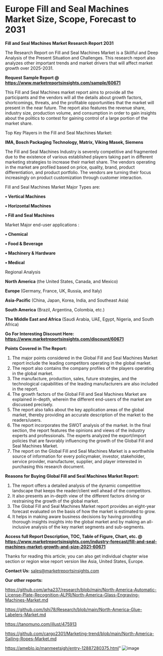  # Europe Fill and Seal Machines Market Size, Scope, Forecast to 2031

<strong>Fill and Seal Machines Market Research Report 2031</strong>

The Research Report on Fill and Seal Machines Market is a Skillful and Deep Analysis of the Present Situation and Challenges. This research report also analyzes other important trends and market drivers that will affect market growth over 2025-2031.

<strong>Request Sample Report @ <a href=https://www.marketreportsinsights.com/sample/60671>https://www.marketreportsinsights.com/sample/60671</a></strong>

This Fill and Seal Machines market report aims to provide all the participants and the vendors will all the details about growth factors, shortcomings, threats, and the profitable opportunities that the market will present in the near future. The report also features the revenue share, industry size, production volume, and consumption in order to gain insights about the politics to contest for gaining control of a large portion of the market share.

Top Key Players in the Fill and Seal Machines Market:

<strong>IMA, Bosch Packaging Technology, Matrix, Viking Masek, Siemens</strong>

The Fill and Seal Machines Industry is severely competitive and fragmented due to the existence of various established players taking part in different marketing strategies to increase their market share. The vendors operating in the market are profiled based on price, quality, brand, product differentiation, and product portfolio. The vendors are turning their focus increasingly on product customization through customer interaction.

Fill and Seal Machines Market Major Types are:

<strong>• Vertical Machines

• Horizontal Machines

• Fill and Seal Machines</strong>

Market Major end-user applications :

<strong>• Chemical

• Food & Beverage

• Machinery & Hardware

• Medical</strong>

Regional Analysis

</u><strong><b>North America</b></strong> (the United States, Canada, and Mexico)

<strong><b>Europe </b></strong>(Germany, France, UK, Russia, and Italy)

<strong><b>Asia-Pacific</b></strong> (China, Japan, Korea, India, and Southeast Asia)

<strong><b>South America</b></strong> (Brazil, Argentina, Colombia, etc.)

<strong><b>The Middle East and Africa</b></strong> (Saudi Arabia, UAE, Egypt, Nigeria, and South Africa)

<strong>Go For Interesting Discount Here: <a href=https://www.marketreportsinsights.com/discount/60671>https://www.marketreportsinsights.com/discount/60671</a></strong>

<strong>Points Covered in The Report:</strong>
<ol>
  <li>The major points considered in the Global Fill and Seal Machines Market report include the leading competitors operating in the global market.</li>
  <li>The report also contains the company profiles of the players operating in the global market.</li>
  <li>The manufacture, production, sales, future strategies, and the technological capabilities of the leading manufacturers are also included in the report.</li>
  <li>The growth factors of the Global Fill and Seal Machines Market are explained in-depth, wherein the different end-users of the market are discussed precisely.</li>
  <li>The report also talks about the key application areas of the global market, thereby providing an accurate description of the market to the readers/users.</li>
  <li>The report incorporates the SWOT analysis of the market. In the final section, the report features the opinions and views of the industry experts and professionals. The experts analyzed the export/import policies that are favorably influencing the growth of the Global Fill and Seal Machines Market.</li>
  <li>The report on the Global Fill and Seal Machines Market is a worthwhile source of information for every policymaker, investor, stakeholder, service provider, manufacturer, supplier, and player interested in purchasing this research document.</li>
</ol>
<strong>Reasons for Buying Global Fill and Seal Machines Market Report:</strong>

<ol>
  <li>The report offers a detailed analysis of the dynamic competitive landscape that keeps the reader/client well ahead of the competitors.</li>
  <li>It also presents an in-depth view of the different factors driving or restraining the growth of the global market.</li>
  <li>The Global Fill and Seal Machines Market report provides an eight-year forecast evaluated on the basis of how the market is estimated to grow.</li>
  <li>It helps in making aware business decisions by having providing thorough insights insights into the global market and by making an all-inclusive analysis of the key market segments and sub-segments.</li>
</ol>
<strong>Access full Report Description, TOC, Table of Figure, Chart, etc. @ <a href=https://www.marketreportsinsights.com/industry-forecast/fill-and-seal-machines-market-growth-and-size-2021-60671>https://www.marketreportsinsights.com/industry-forecast/fill-and-seal-machines-market-growth-and-size-2021-60671</a></strong>


Thanks for reading this article; you can also get individual chapter wise section or region wise report version like Asia, United States, Europe.

<strong>Contact Us:</strong>
sales@marketreportsinsights.com

<strong>Our other reports:</strong>

<a href=https://github.com/arha237/research/blob/main/North-America-Automatic-License-Plate-Recognition-ALPR/North-America-Glass-Engraving-Machines-Market.md>https://github.com/arha237/research/blob/main/North-America-Automatic-License-Plate-Recognition-ALPR/North-America-Glass-Engraving-Machines-Market.md</a>

<a href=https://github.com/Ishi78/Research/blob/main/North-America-Glue-Labelers-Market.md>https://github.com/Ishi78/Research/blob/main/North-America-Glue-Labelers-Market.md</a>

<a href=https://tanomuno.com/illust/475913>https://tanomuno.com/illust/475913</a>

<a href=https://github.com/cargo2301/Marketing-trend/blob/main/North-America-Sailing-Ropes-Market.md>https://github.com/cargo2301/Marketing-trend/blob/main/North-America-Sailing-Ropes-Market.md</a>

<a href=https://ameblo.jp/manmeetsigh/entry-12887280375.html>https://ameblo.jp/manmeetsigh/entry-12887280375.html</a>"
![image](https://github.com/user-attachments/assets/2c197fab-3353-458a-9802-d2fc9a3c7134)
